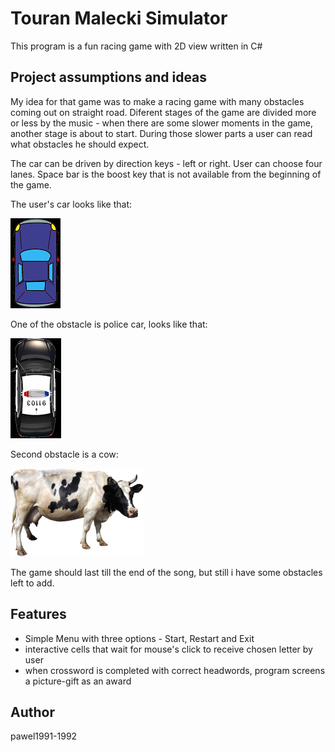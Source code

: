 
# Touran Malecki Simulator

This program is a fun racing game with 2D view written in C# 

## Project assumptions and ideas 

My idea for that game was to make a racing game with many obstacles coming out on straight road. Diferent stages of the game are divided more or less by the music - when there are some slower moments in the game, another stage is about to start. During those slower parts a user can read what obstacles he should expect.

The car can be driven by direction keys - left or right. User can choose four lanes. Space bar is the boost key that is not available from the beginning of the game.

The user's car looks like that:

![Car](/TouranMaleckiSimulator/Car.png)

One of the obstacle is police car, looks like that:

![Police](/TouranMaleckiSimulator/paly.png)

Second obstacle is a cow:

![Police](/TouranMaleckiSimulator/krowa.png)

The game should last till the end of the song, but still i have some obstacles left to add. 

## Features

* Simple Menu with three options - Start, Restart and Exit
* interactive cells that wait for mouse's click to receive chosen letter by user
* when crossword is completed with correct headwords, program screens a picture-gift as an award


## Author

pawel1991-1992
